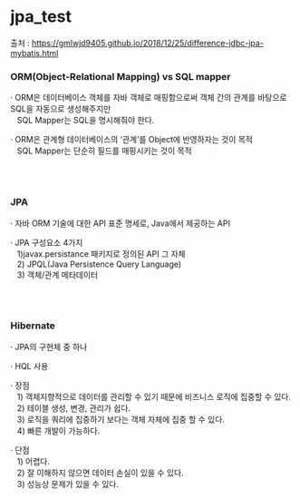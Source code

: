 # jpa_test  
    
출처 : https://gmlwjd9405.github.io/2018/12/25/difference-jdbc-jpa-mybatis.html  
    
### ORM(Object-Relational Mapping) vs SQL mapper  
· ORM은 데이터베이스 객체를 자바 객체로 매핑함으로써 객체 간의 관계를 바탕으로 SQL을 자동으로 생성해주지만  
&nbsp;&nbsp; SQL Mapper는 SQL을 명시해줘야 한다.  
  
· ORM은 관계형 데이터베이스의 ‘관계’를 Object에 반영하자는 것이 목적  
&nbsp;&nbsp; SQL Mapper는 단순히 필드를 매핑시키는 것이 목적  
  
<br/>
<br/>

### JPA  
· 자바 ORM 기술에 대한 API 표준 명세로, Java에서 제공하는 API  
  
· JPA 구성요소 4가지  
&nbsp;&nbsp; 1)javax.persistance 패키지로 정의된 API 그 자체  
&nbsp;&nbsp; 2) JPQL(Java Persistence Query Language)  
&nbsp;&nbsp; 3) 객체/관계 메타데이터  

<br/>
<br/>

### Hibernate
· JPA의 구현체 중 하나  
  
· HQL 사용
  
· 장점  
&nbsp;&nbsp; 1) 객체지향적으로 데이터를 관리할 수 있기 때문에 비즈니스 로직에 집중할 수 있다.  
&nbsp;&nbsp; 2) 테이블 생성, 변경, 관리가 쉽다.  
&nbsp;&nbsp; 3) 로직을 쿼리에 집중하기 보다는 객체 자체에 집중 할 수 있다.  
&nbsp;&nbsp; 4) 빠른 개발이 가능하다.  
  
· 단점  
&nbsp;&nbsp; 1) 어렵다.  
&nbsp;&nbsp; 2) 잘 이해하지 않으면 데이터 손실이 있을 수 있다.  
&nbsp;&nbsp; 3) 성능상 문제가 있을 수 있다.  
